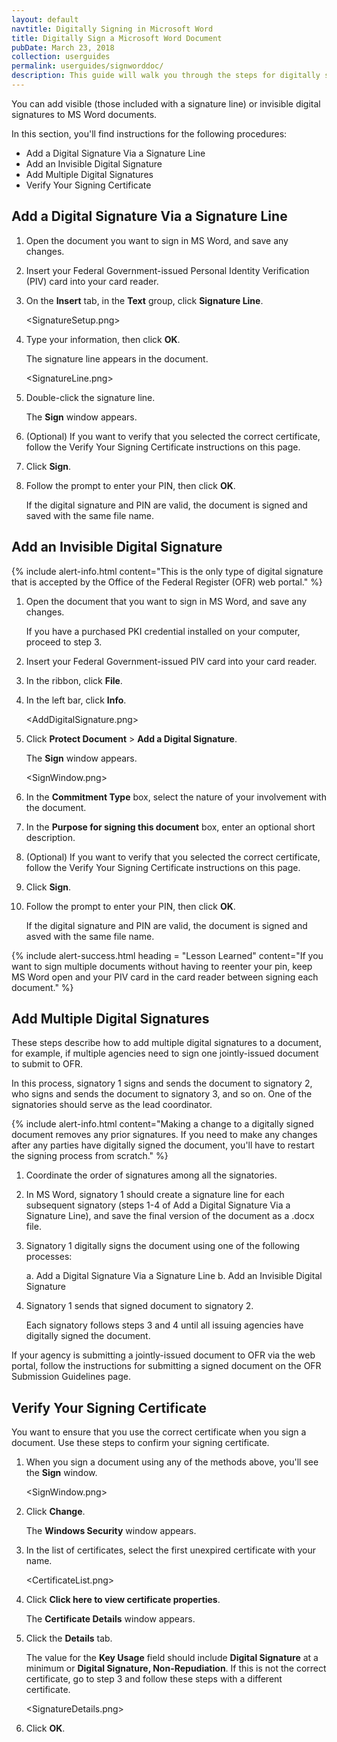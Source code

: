 ```yaml
---
layout: default
navtitle: Digitally Signing in Microsoft Word
title: Digitally Sign a Microsoft Word Document
pubDate: March 23, 2018
collection: userguides
permalink: userguides/signworddoc/
description: This guide will walk you through the steps for digitally signing a Microsoft Word document with your PIV credential or similar digital certificate.
---
```


You can add visible (those included with a signature line) or invisible digital signatures to MS Word documents.

In this section, you'll find instructions for the following procedures:

- Add a Digital Signature Via a Signature Line
- Add an Invisible Digital Signature
- Add Multiple Digital Signatures
- Verify Your Signing Certificate

## Add a Digital Signature Via a Signature Line

1. Open the document you want to sign in MS Word, and save any changes.
2. Insert your Federal Government-issued Personal Identity Verification (PIV) card into your card reader.
3. On the **Insert** tab, in the **Text** group, click **Signature Line**.

    <SignatureSetup.png>

4. Type your information, then click **OK**.

    The signature line appears in the document.
    
    <SignatureLine.png>

5. Double-click the signature line.

    The **Sign** window appears.
    
6. (Optional) If you want to verify that you selected the correct certificate, follow the Verify Your Signing Certificate instructions on this page.
7. Click **Sign**.
8. Follow the prompt to enter your PIN, then click **OK**.

    If the digital signature and PIN are valid, the document is signed and saved with the same file name.

## Add an Invisible Digital Signature

{% include alert-info.html content="This is the only type of digital signature that is accepted by the Office of the Federal Register (OFR) web portal." %}

1. Open the document that you want to sign in MS Word, and save any changes.

    If you have a purchased PKI credential installed on your computer, proceed to step 3.

2. Insert your Federal Government-issued PIV card into your card reader.
3. In the ribbon, click **File**.
4. In the left bar, click **Info**.

    <AddDigitalSignature.png>
    
5. Click **Protect Document** > **Add a Digital Signature**.

    The **Sign** window appears.
    
    <SignWindow.png>
    
6. In the **Commitment Type** box, select the nature of your involvement with the document.
7. In the **Purpose for signing this document** box, enter an optional short description.
8. (Optional) If you want to verify that you selected the correct certificate, follow the Verify Your Signing Certificate instructions on this page.
9. Click **Sign**.
10. Follow the prompt to enter your PIN, then click **OK**.

    If the digital signature and PIN are valid, the document is signed and asved with the same file name.
    
{% include alert-success.html heading = "Lesson Learned" content="If you want to sign multiple documents without having to reenter your pin, keep MS Word open and your PIV card in the card reader between signing each document." %}

## Add Multiple Digital Signatures

These steps describe how to add multiple digital signatures to a document, for example, if multiple agencies need to sign one jointly-issued document to submit to OFR.

In this process, signatory 1 signs and sends the document to signatory 2, who signs and sends the document to signatory 3, and so on. One of the signatories should serve as the lead coordinator.

{% include alert-info.html content="Making a change to a digitally signed document removes any prior signatures. If you need to make any changes after any parties have digitally signed the document, you'll have to restart the signing process from scratch." %}
    
1. Coordinate the order of signatures among all the signatories.
2. In MS Word, signatory 1 should create a signature line for each subsequent signatory (steps 1-4 of Add a Digital Signature Via a Signature Line), and save the final version of the document as a .docx file.
3. Signatory 1 digitally signs the document using one of the following processes:

    a. Add a Digital Signature Via a Signature Line
    b. Add an Invisible Digital Signature
    
4. Signatory 1 sends that signed document to signatory 2.

    Each signatory follows steps 3 and 4 until all issuing agencies have digitally signed the document.
    
If your agency is submitting a jointly-issued document to OFR via the web portal, follow the instructions for submitting a signed document on the OFR Submission Guidelines page.
    
## Verify Your Signing Certificate

You want to ensure that you use the correct certificate when you sign a document. Use these steps to confirm your signing certificate.

1. When you sign a document using any of the methods above, you'll see the **Sign** window.

    <SignWindow.png>
    
2. Click **Change**.

    The **Windows Security** window appears.
    
3. In the list of certificates, select the first unexpired certificate with your name.

    <CertificateList.png>
    
4. Click **Click here to view certificate properties**.

    The **Certificate Details** window appears.
    
5. Click the **Details** tab.

    The value for the **Key Usage** field should include **Digital Signature** at a minimum or **Digital Signature, Non-Repudiation**. If this is not the correct certificate, go to step 3 and follow these steps with a different certificate.
    
    <SignatureDetails.png>
    
6. Click **OK**.
